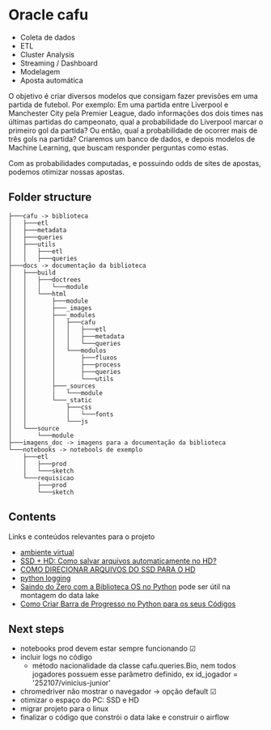 # Oracle cafu

- Coleta de dados
- ETL
- Cluster Analysis
- Streaming / Dashboard
- Modelagem
- Aposta automática

O objetivo é criar diversos modelos que consigam fazer previsões em uma partida de futebol. Por exemplo: Em uma partida entre Liverpool e Manchester City pela Premier League, dado informações dos dois times nas últimas partidas do campeonato, qual a probabilidade do Liverpool marcar o primeiro gol da partida? Ou então, qual a probabilidade de ocorrer mais de três gols na partida? Criaremos um banco de dados, e depois modelos de Machine Learning, que buscam responder perguntas como estas.

Com as probabilidades computadas, e possuindo odds de sites de apostas, podemos otimizar nossas apostas.

## Folder structure
```
├───cafu -> biblioteca
│   ├───etl
│   ├───metadata
│   ├───queries
│   ├───utils
│   │   ├───etl
│   │   ├───queries
├───docs -> documentação da biblioteca
│   ├───build
│   │   ├───doctrees
│   │   │   └───module
│   │   └───html
│   │       ├───module
│   │       ├───_images
│   │       ├───_modules
│   │       │   ├───cafu
│   │       │   │   ├───etl
│   │       │   │   ├───metadata
│   │       │   │   └───queries
│   │       │   └───modulos
│   │       │       ├───fluxos
│   │       │       ├───process
│   │       │       ├───queries
│   │       │       └───utils
│   │       ├───_sources
│   │       │   └───module
│   │       └───_static
│   │           ├───css
│   │           │   └───fonts
│   │           └───js
│   └───source
│       └───module
├───imagens_doc -> imagens para a documentação da biblioteca
└───notebooks -> notebools de exemplo
    ├───etl
    │   ├───prod
    │   └───sketch
    └───requisicao
        ├───prod
        └───sketch
```

## Contents
Links e conteúdos relevantes para o projeto
- [ambiente virtual](https://ichi.pro/pt/criando-um-ambiente-virtual-para-jupyter-notebook-com-pip-e-conda-guia-muito-simples-103212890404103)
- [SSD + HD: Como salvar arquivos automaticamente no HD?](https://www.youtube.com/watch?v=BKxCnUlK6c0)
- [COMO DIRECIONAR ARQUIVOS DO SSD PARA O HD](https://www.youtube.com/watch?v=5IanANDJxE8)
- [python logging](https://docs.python.org/3/howto/logging.html)
- [Saindo do Zero com a Biblioteca OS no Python](https://www.youtube.com/watch?v=ROCyIPA1wWA) pode ser útil na montagem do data lake
- [Como Criar Barra de Progresso no Python para os seus Códigos](https://www.youtube.com/watch?v=qRFPGuBc-KE)

## Next steps
- notebooks prod devem estar sempre funcionando &#9745;
- incluir logs no código
    - método nacionalidade da classe cafu.queries.Bio, nem todos jogadores possuem esse parâmetro definido, ex id_jogador = '252107/vinicius-junior'
- chromedriver não mostrar o navegador -> opção default &#9745;
- otimizar o espaço do PC: SSD e HD
- migrar projeto para o linux
- finalizar o código que constrói o data lake e construir o airflow
